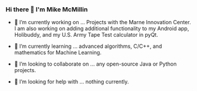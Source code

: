 ### Hi there 👋 I'm Mike McMillin


- 🔭 I’m currently working on ... Projects with the Marne Innovation Center. I am also working on adding additional functionality to my Android app, Holibuddy, and my U.S. Army Tape Test calculator in pyQt.
  
- 🌱 I’m currently learning ... advanced algorithms, C/C++, and mathematics for Machine Learning.
  
- 👯 I’m looking to collaborate on ... any open-source Java or Python projects.
  
- 🤔 I’m looking for help with ... nothing currently.


